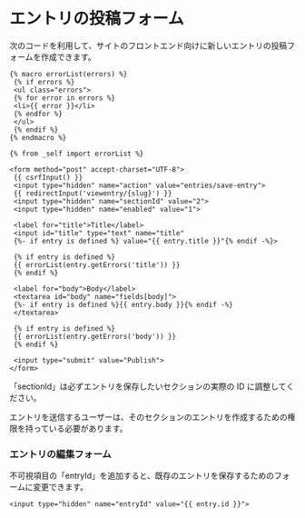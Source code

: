 # エントリの投稿フォーム

次のコードを利用して、サイトのフロントエンド向けに新しいエントリの投稿フォームを作成できます。

```twig
{% macro errorList(errors) %}
 {% if errors %}
 <ul class="errors">
 {% for error in errors %}
 <li>{{ error }}</li>
 {% endfor %}
 </ul>
 {% endif %}
{% endmacro %}

{% from _self import errorList %}

<form method="post" accept-charset="UTF-8">
 {{ csrfInput() }}
 <input type="hidden" name="action" value="entries/save-entry">
 {{ redirectInput('viewentry/{slug}') }}
 <input type="hidden" name="sectionId" value="2">
 <input type="hidden" name="enabled" value="1">

 <label for="title">Title</label>
 <input id="title" type="text" name="title"
 {%- if entry is defined %} value="{{ entry.title }}"{% endif -%}>

 {% if entry is defined %}
 {{ errorList(entry.getErrors('title')) }}
 {% endif %}

 <label for="body">Body</label>
 <textarea id="body" name="fields[body]">
 {%- if entry is defined %}{{ entry.body }}{% endif -%}
 </textarea>

 {% if entry is defined %}
 {{ errorList(entry.getErrors('body')) }}
 {% endif %}

 <input type="submit" value="Publish">
</form>
```

「sectionId」は必ずエントリを保存したいセクションの実際の ID に調整してください。

エントリを送信するユーザーは、そのセクションのエントリを作成するための権限を持っている必要があります。

### エントリの編集フォーム

不可視項目の「entryId」を追加すると、既存のエントリを保存するためのフォームに変更できます。

```twig
<input type="hidden" name="entryId" value="{{ entry.id }}">
```

